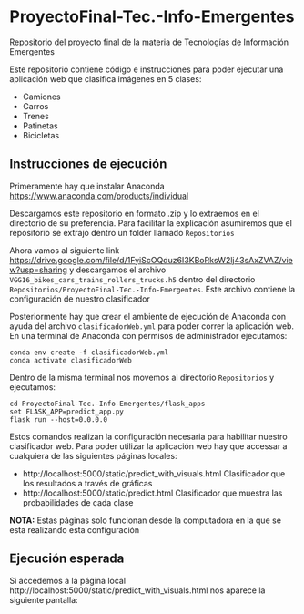 # ProyectoFinal-Tec.-Info-Emergentes
Repositorio del proyecto final de la materia de Tecnologías de Información Emergentes

Este repositorio contiene código e instrucciones para poder ejecutar una aplicación web
que clasifica imágenes en 5 clases:
<ul>
  <li> Camiones</li>
  <li> Carros</li>
  <li> Trenes</li>
  <li> Patinetas</li>
  <li> Bicicletas</li>
</ul>

## Instrucciones de ejecución

Primeramente hay que instalar Anaconda https://www.anaconda.com/products/individual

Descargamos este repositorio en formato .zip y lo extraemos en el directorio de su preferencia. Para facilitar la explicación asumiremos que el repositorio se extrajo dentro un folder llamado ```Repositorios```

Ahora vamos al siguiente link https://drive.google.com/file/d/1FyiScOQduz6I3KBoRksW2lj43sAxZVAZ/view?usp=sharing y descargamos el archivo ```VGG16_bikes_cars_trains_rollers_trucks.h5``` dentro del directorio ```Repositorios/ProyectoFinal-Tec.-Info-Emergentes```. Este archivo contiene la configuración de nuestro clasificador

Posteriormente hay que crear el ambiente de ejecución de Anaconda con ayuda del archivo ```clasificadorWeb.yml``` para poder correr la aplicación web. En una terminal de Anaconda con permisos de administrador ejecutamos:

```
conda env create -f clasificadorWeb.yml
conda activate clasificadorWeb
```

Dentro de la misma terminal nos movemos al directorio ```Repositorios```  y ejecutamos: 
```
cd ProyectoFinal-Tec.-Info-Emergentes/flask_apps
set FLASK_APP=predict_app.py
flask run --host=0.0.0.0
```

Estos comandos realizan la configuración necesaria para habilitar nuestro clasificador web. Para poder utilizar la aplicación web hay que accessar a cualquiera de las siguientes páginas locales:
* http://localhost:5000/static/predict_with_visuals.html Clasificador que los resultados a través de gráficas
* http://localhost:5000/static/predict.html Clasificador que muestra las probabilidades de cada clase

 <b>NOTA:</b> Estas páginas solo funcionan desde la computadora en la que se esta realizando esta configuración

## Ejecución esperada
Si accedemos a la página local http://localhost:5000/static/predict_with_visuals.html nos aparece la siguiente pantalla:

